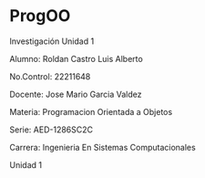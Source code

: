 # ProgOO
Investigación Unidad 1


Alumno: Roldan Castro Luis Alberto

No.Control: 22211648

Docente: Jose Mario Garcia Valdez

Materia: Programacion Orientada a Objetos

Serie: AED-1286SC2C

Carrera: Ingenieria En Sistemas Computacionales

Unidad 1
